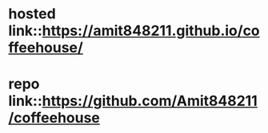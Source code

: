# hosted link::https://amit848211.github.io/coffeehouse/
# repo link::https://github.com/Amit848211/coffeehouse
